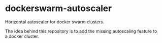# dockerswarm-autoscaler
Horizontal autoscaler for docker swarm clusters. 

The idea behind this repository is to add the missing autoscaling feature to a docker cluster.
